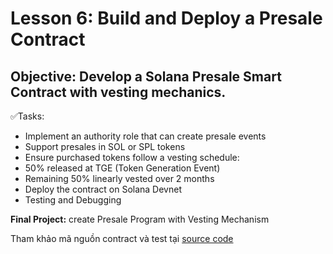 # Lesson 6: Build and Deploy a Presale Contract
## Objective: Develop a Solana Presale Smart Contract with vesting mechanics. 
✅Tasks:   
- Implement an authority role that can create presale events 
- Support presales in SOL or SPL tokens 
- Ensure purchased tokens follow a vesting schedule: 
- 50% released at TGE (Token Generation Event) 
- Remaining 50% linearly vested over 2 months 
- Deploy the contract on Solana Devnet 
- Testing and Debugging 

**Final Project:** create Presale Program with Vesting Mechanism 

Tham khảo mã nguồn contract và test tại [source code](./presale-contract/)